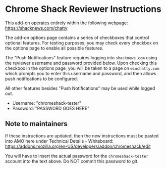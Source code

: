 # Chrome Shack Reviewer Instructions

This add-on operates entirely within the following webpage: https://shacknews.com/chatty

The add-on options page contains a series of checkboxes that control optional features. For testing purposes, you may check every checkbox on the options page to enable all possible features.

The "Push Notifications" feature requires logging into `shacknews.com` using the reviewer username and password provided below. Upon checking this checkbox in the options page, you will be taken to a page on `winchatty.com` which prompts you to enter this username and password, and then allows push notifications to be configured.

All other features besides "Push Notifications" may be used while logged out.

- Username: "chromeshack-tester"
- Password: "PASSWORD GOES HERE"

## Note to maintainers

If these instructions are updated, then the new instructions must be pasted into AMO here under Technical Details - Whiteboard: https://addons.mozilla.org/en-US/developers/addon/chromeshack/edit

You will have to insert the actual password for the `chromeshack-tester` account into the text above. Do NOT commit this password to git.
